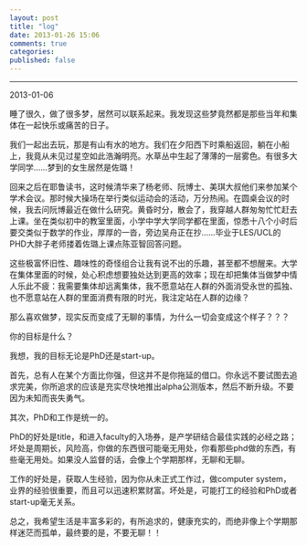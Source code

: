 ```yaml
---
layout: post
title: "log"
date: 2013-01-26 15:06
comments: true
categories:
published: false 
---
```


----------------------
2013-01-06

睡了很久，做了很多梦，居然可以联系起来。我发现这些梦竟然都是那些当年和集体在一起快乐或痛苦的日子。

我们一起出去玩，那是有山有水的地方。我们在夕阳西下时乘船返回，躺在小船上，我竟从未见过星空如此浩瀚明亮。水草丛中生起了薄薄的一层雾色。有很多大学同学……梦到的女生居然是佐璐！

回来之后在耶鲁读书，这时候清华来了杨老师、阮博士、美琪大叔他们来参加某个学术会议。那时候大操场在举行类似运动会的活动，万分热闹。在圆桌会议的时候，我去问阮博最近在做什么研究。黄昏时分，散会了，我穿越人群匆匆忙忙赶去上课。坐在类似初中的教室里面，小学中学大学同学都在里面，惊悉十八个小时后要交类似于数学的作业，厚厚的一沓，旁边吴舟正在抄……毕业于LES/UCL的PHD大胖子老师搂着佐璐上课点陈亚智回答问题。

这些极富怀旧性、趣味性的奇怪组合让我有说不出的乐趣，甚至都不想醒来。大学在集体里面的时候，处心积虑想要独处达到更高的效率；现在却把集体当做梦中情人乐此不疲：我需要集体却远离集体，我不愿意站在人群的外面消受永世的孤独、也不愿意站在人群的里面消费有限的时光，我注定站在人群的边缘？

那么喜欢做梦，现实反而变成了无聊的事情，为什么一切会变成这个样子？？？

你的目标是什么？

我想，我的目标无论是PhD还是start-up。

首先，总有人在某个方面比你强，但这并不是你拖延的借口。你永远不要试图去追求完美，你所追求的应该是充实尽快地推出alpha公测版本，然后不断升级。不要因为未知而丧失勇气。

其次，PhD和工作是统一的。

PhD的好处是title，和进入faculty的入场券，是产学研结合最佳实践的必经之路；坏处是周期长，风险高，你做的东西很可能毫无用处，你看那些phd做的东西，有些毫无用处。如果没人监督的话，会像上个学期那样，无聊和无聊。

工作的好处是，获取人生经验，因为你从未正式工作过，做computer system，业界的经验很重要，而且可以迅速积累财富。坏处是，可能打工的经验和PhD或者start-up毫无关系。

总之，我希望生活是丰富多彩的，有所追求的，健康充实的，而绝非像上个学期那样迷茫而孤单，最终要的是，不要无聊！！